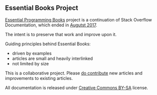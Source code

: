 ## Essential Books Project

[Essential Programming Books](https://www.programming-books.io) project is a continuation of Stack Overflow Documentation, which ended in [Augutst 2017](https://meta.stackoverflow.com/questions/354217/sunsetting-documentation).

The intent is to preserve that work and improve upon it.

Guiding principles behind Essential Books:
* driven by examples
* articles are small and heavily interlinked
* not limited by size

This is a collaborative project. Please [do contribute](how-to-contribute.md) new articles and improvements to existing articles.

All documentation is released under [Creative Commons BY-SA](https://creativecommons.org/licenses/by-sa/3.0/) license.

